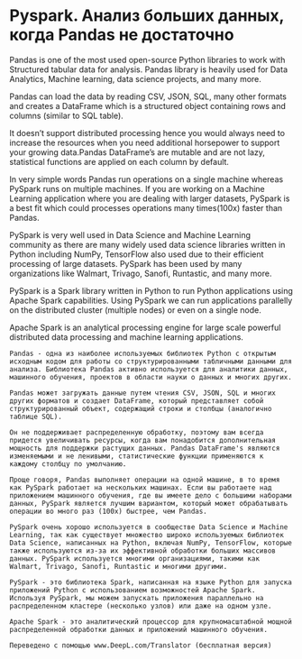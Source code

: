 # Pyspark. Анализ больших данных, когда Pandas не достаточно

Pandas is one of the most used open-source Python libraries to work with Structured tabular data for analysis. Pandas library is heavily used for Data Analytics, Machine learning, data science projects, and many more.  

Pandas can load the data by reading CSV, JSON, SQL, many other formats and creates a DataFrame which is a structured object containing rows and columns (similar to SQL table).

It doesn’t support distributed processing hence you would always need to increase the resources when you need additional horsepower to support your growing data.Pandas DataFrame’s are mutable and are not lazy, statistical functions are applied on each column by default.  

In very simple words Pandas run operations on a single machine whereas PySpark runs on multiple machines. If you are working on a Machine Learning application where you are dealing with larger datasets, PySpark is a best fit which could processes operations many times(100x) faster than Pandas.  

PySpark is very well used in Data Science and Machine Learning community as there are many widely used data science libraries written in Python including NumPy, TensorFlow also used due to their efficient processing of large datasets. PySpark has been used by many organizations like Walmart, Trivago, Sanofi, Runtastic, and many more.

PySpark is a Spark library written in Python to run Python applications using Apache Spark capabilities. Using PySpark we can run applications parallelly on the distributed cluster (multiple nodes) or even on a single node.

Apache Spark is an analytical processing engine for large scale powerful distributed data processing and machine learning applications.

    Pandas - одна из наиболее используемых библиотек Python с открытым исходным кодом для работы со структурированными табличными данными для анализа. Библиотека Pandas активно используется для аналитики данных, машинного обучения, проектов в области науки о данных и многих других.

    Pandas может загружать данные путем чтения CSV, JSON, SQL и многих других форматов и создает DataFrame, который представляет собой структурированный объект, содержащий строки и столбцы (аналогично таблице SQL).

    Он не поддерживает распределенную обработку, поэтому вам всегда придется увеличивать ресурсы, когда вам понадобится дополнительная мощность для поддержки растущих данных. Pandas DataFrame's являются изменяемыми и не ленивыми, статистические функции применяются к каждому столбцу по умолчанию.

    Проще говоря, Pandas выполняет операции на одной машине, в то время как PySpark работает на нескольких машинах. Если вы работаете над приложением машинного обучения, где вы имеете дело с большими наборами данных, PySpark является лучшим вариантом, который может обрабатывать операции во много раз (100x) быстрее, чем Pandas.

    PySpark очень хорошо используется в сообществе Data Science и Machine Learning, так как существует множество широко используемых библиотек Data Science, написанных на Python, включая NumPy, TensorFlow, которые также используются из-за их эффективной обработки больших массивов данных. PySpark используется многими организациями, такими как Walmart, Trivago, Sanofi, Runtastic и многими другими.

    PySpark - это библиотека Spark, написанная на языке Python для запуска приложений Python с использованием возможностей Apache Spark. Используя PySpark, мы можем запускать приложения параллельно на распределенном кластере (несколько узлов) или даже на одном узле.

    Apache Spark - это аналитический процессор для крупномасштабной мощной распределенной обработки данных и приложений машинного обучения.

    Переведено с помощью www.DeepL.com/Translator (бесплатная версия)

